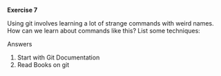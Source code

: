 **Exercise 7**

Using git involves learning a lot of strange commands with weird names.
How can we learn about commands like this? List some techniques:

Answers
1. Start with Git Documentation
2. Read Books on git


